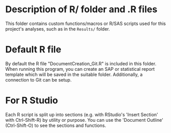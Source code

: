# Description of R/ folder and .R files

This folder contains custom functions/macros or R/SAS scripts used for this project's
analyses, such as in the `Results/` folder. 

# Default R file
By default the R file "DocumentCreation_Git.R" is included in this folder. When running this program,
you can create an SAP or statistical report template which will be saved in the suitable
folder. 
Additionally, a connection to Git can be setup.

# For R Studio
Each R script is split up into sections (e.g. with RStudio's 'Insert Section' with Ctrl-Shift-R) by utility or purpose.
You can use the 'Document Outline' (Ctrl-Shift-O) to see the sections and functions.
